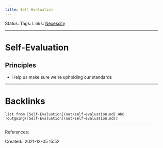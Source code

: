 ```yaml
---
title: Self-Evaluation
---
```

Status: 
Tags: 
Links: [Necessity](out/necessity.md)
___
# Self-Evaluation
## Principles
- Help us make sure we're upholding our standards
___
# Backlinks
```dataview
list from [Self-Evaluation](out/self-evaluation.md) AND !outgoing([Self-Evaluation](out/self-evaluation.md))
```
___
References:

Created:: 2021-12-05 15:52